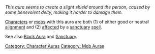 *This aura seems to create a slight shield around the person, caused by
some benevolent deity, making it harder to damage them.*

[Characters](:Category:_Characters.md "wikilink") or
[mobs](:Category:_Mobs.md "wikilink") with this aura are both (1) of
either good or neutral [alignment](Alignment.md "wikilink") and (2)
[affected](Affects.md "wikilink") by a
[sanctuary](Sanctuary.md "wikilink")
[spell](:Category:_Spells.md "wikilink").

See also [Black Aura](Black_Aura.md "wikilink") and
[Sanctuary](Sanctuary.md "wikilink").

[Category: Character Auras](Category:_Character_Auras "wikilink")
[Category: Mob Auras](Category:_Mob_Auras "wikilink")
